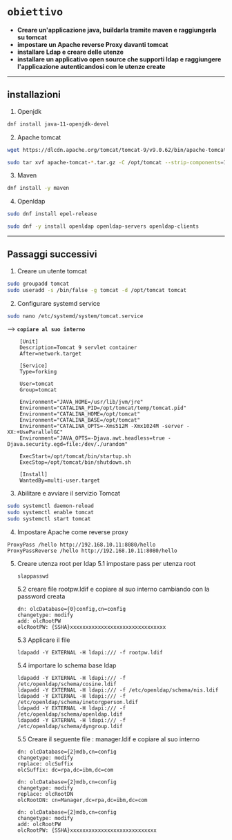 # `obiettivo`
- **Creare un'applicazione java, buildarla tramite maven e raggiungerla su tomcat**
- **impostare un Apache reverse Proxy davanti tomcat**
- **installare Ldap e creare delle utenze**
- **installare un applicativo open source che supporti ldap e raggiungere l'applicazione autenticandosi con le utenze create**

---
## installazioni
1. Openjdk
```bash
dnf install java-11-openjdk-devel
```
2. Apache tomcat
```bash
wget https://dlcdn.apache.org/tomcat/tomcat-9/v9.0.62/bin/apache-tomcat-9.0.62.
```
```bash
sudo tar xvf apache-tomcat-*.tar.gz -C /opt/tomcat --strip-components=1
```
3. Maven
```bash
dnf install -y maven
```
4. Openldap
```bash
sudo dnf install epel-release
```
```bash
sudo dnf -y install openldap openldap-servers openldap-clients
```
---
## Passaggi successivi
1. Creare un utente tomcat
```bash
sudo groupadd tomcat
sudo useradd -s /bin/false -g tomcat -d /opt/tomcat tomcat
```
2. Configurare systemd service
```bash
sudo nano /etc/systemd/system/tomcat.service
```
-->  **`copiare al suo interno`**
```
    [Unit]
    Description=Tomcat 9 servlet container
    After=network.target

    [Service]
    Type=forking

    User=tomcat
    Group=tomcat

    Environment="JAVA_HOME=/usr/lib/jvm/jre"
    Environment="CATALINA_PID=/opt/tomcat/temp/tomcat.pid"
    Environment="CATALINA_HOME=/opt/tomcat"
    Environment="CATALINA_BASE=/opt/tomcat"
    Environment="CATALINA_OPTS=-Xms512M -Xmx1024M -server -XX:+UseParallelGC"
    Environment="JAVA_OPTS=-Djava.awt.headless=true -Djava.security.egd=file:/dev/./urandom"
    
    ExecStart=/opt/tomcat/bin/startup.sh
    ExecStop=/opt/tomcat/bin/shutdown.sh

    [Install]
    WantedBy=multi-user.target
```
3. Abilitare e avviare il servizio Tomcat
```bash
sudo systemctl daemon-reload
sudo systemctl enable tomcat
sudo systemctl start tomcat
```
4. Impostare Apache come reverse proxy
```
ProxyPass /hello http://192.168.10.11:8080/hello
ProxyPassReverse /hello http://192.168.10.11:8080/hello
```
5. Creare utenza root per ldap
   5.1 impostare pass per utenza root
   ```
   slappasswd
   ```
   5.2 creare file rootpw.ldif e copiare al suo interno cambiando con la password creata
   ```
   dn: olcDatabase={0}config,cn=config
   changetype: modify
   add: olcRootPW
   olcRootPW: {SSHA}xxxxxxxxxxxxxxxxxxxxxxxxxxxxxxx
   ```
   5.3 Applicare il file
   ```
   ldapadd -Y EXTERNAL -H ldapi:/// -f rootpw.ldif
   ```
   5.4 importare lo schema base ldap
   ```
   ldapadd -Y EXTERNAL -H ldapi:/// -f /etc/openldap/schema/cosine.ldif
   ldapadd -Y EXTERNAL -H ldapi:/// -f /etc/openldap/schema/nis.ldif
   ldapadd -Y EXTERNAL -H ldapi:/// -f /etc/openldap/schema/inetorgperson.ldif
   ldapadd -Y EXTERNAL -H ldapi:/// -f /etc/openldap/schema/openldap.ldif
   ldapadd -Y EXTERNAL -H ldapi:/// -f /etc/openldap/schema/dyngroup.ldif
   ```
   5.5 Creare il seguente file : manager.ldif e copiare al suo interno
   ```
   dn: olcDatabase={2}mdb,cn=config
   changetype: modify
   replace: olcSuffix
   olcSuffix: dc=rpa,dc=ibm,dc=com

   dn: olcDatabase={2}mdb,cn=config
   changetype: modify
   replace: olcRootDN
   olcRootDN: cn=Manager,dc=rpa,dc=ibm,dc=com

   dn: olcDatabase={2}mdb,cn=config
   changetype: modify
   add: olcRootPW
   olcRootPW: {SSHA}xxxxxxxxxxxxxxxxxxxxxxxxxxxx
   ```


























   
